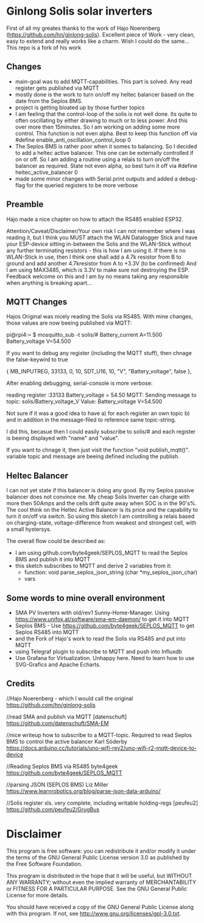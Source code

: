 # Ginlong Solis solar inverters

First of all my greates thanks to the work of Hajo Noerenberg (https://github.com/hn/ginlong-solis).
Excellent piece of Work - very clean, easy to extend and really works like a charm. Wish I could do the same...
This repo is a fork of his work

## Changes
- main-goal was to add MQTT-capabilities. This part is solved. Any read register gets published via MQTT
- mostly done is the work to turn on/off my heltec balancer based on the date from the Seplos BMS.
- project is getting bloated up by those further topics
- I am feeling that the control-loop of the solis is not well done. Its quite to often oscillating by either drawing to much or to less power. And this over more then 15minutes. So I am working on adding some more control. This function is not even alpha. Best to keep this function off via #define enable_anti_oscillation_control_loop 0
- The Seplos BMS is rather poor when it somes to balancing. So I decided to add a heltec active balancer. This one can be externally controlled if on or off. So I am adding a routine using a relais to turn on/off the balancer as required. State not even alpha, so best turn it off via #define heltec_active_balancer 0
- made some minor changes with Serial.print outputs and added a debug-flag for the queried registers to be more verbose

## Preamble
Hajo made a nice chapter on how to attach the RS485 enabled ESP32. 

Attention/Caveat/Disclaimer/Your own risk
I can not remember where I was reading it, but I think you MUST attach the WLAN Datalogger Stick and have your ESP-device sitting in-between the Solis and the WLAN-Stick without any further terminating resistors - this is how I am using it.
If there is no WLAN-Stick in use, then I think one shall add a 4.7k resistor from B to ground and add another 4.7kresistor from A to +3.3V (to be confirmed)
And I am using MAX3485, which is 3.3V to make sure not destroying the ESP. Feedback welcome on this and I am by no means taking any responsible when anything is breaking apart...

## MQTT Changes
Hajos Original was nicely reading the Solis via RS485. With mine changes, those values are now beeing published via MQTT:

pi@rpi4:~ $ mosquitto_sub -t  solis/#
Battery_current A=11.500
Battery_voltage V=54.500

If you want to debug any register (including the MQTT stuff), then chnage the false-keywird to true

  { MB_INPUTREG,  33133,  0,     10,      SDT_U16,   10,     "V",  "Battery_voltage", false },
  
  After enabling debugging, serial-console is more verbose:
  
reading register :33133 Battery_voltage = 54.50
MQTT: Sending message to topic: solis/Battery_voltage_V
Value: Battery_voltage V=54.500

Not sure if it was a good idea to have 
a) for each register an own topic
b) and in addition in the message-filed to reference same topic-string.

I did this, becasue then I could easily subscribe to solis/# and each register is beeing displayed with "name" and "value".

If you want to chnage it, then just visit the function "void publish_mqtt()". variable topic and message are beeing defined including the publish.

## Heltec Balancer
I can not yet state if this balancer is doing any good. By my Seplos passive balancer does not convince me. My cheap Solis Inverter can charge with more then 50Amps and the cells drift quite away when SOC is in the 90's%.
The cool think on the Heltec Active Balancer is its price and the capability to turn it on/off via switch.
So using this sketch I am controlling a relais based on charging-state, voltage-difference from weakest and strongest cell, with a small hystersys.

The overall flow could be described as:
- I am using github.com/byte4geek/SEPLOS_MQTT to read the Seplos BMS and publish it into MQTT
- this sketch subscribes to MQTT and derive 2 variables from it:
    - function: void parse_seplos_json_string (char *my_seplos_json_char)
    - vars




## Some words to mine overall environment
- SMA PV Inverters with old/rev1 Sunny-Home-Manager. Using  https://www.unifox.at/software/sma-em-daemon/ to get it into MQTT
- Seplos BMS - Use https://github.com/byte4geek/SEPLOS_MQTT to get Seplos RS485 into MQTT
- and the Fork of Hajo's work to read the Solis via RS485 and put into MQTT
- using Telegraf plugin to subscribe to MQTT and push into Influxdb
- Use Grafana for Virtualization. Unhappy here. Need to learn how to use SVG-Grafics and Apache Echarts.

## Credits

//Hajo Noerenberg - which I would call the original
https://github.com/hn/ginlong-solis

//read SMA and publish via MQTT
[datenschuft] https://github.com/datenschuft/SMA-EM 
 
//nice writeup how to subscribe to a MQTT-topic. Required to read Seplos BMS to control the active balancer
Karl Söderby https://docs.arduino.cc/tutorials/uno-wifi-rev2/uno-wifi-r2-mqtt-device-to-device

//Reading Seplos BMS via RS485
byte4geek https://github.com/byte4geek/SEPLOS_MQTT

//parsing JSON (SEPLOS BMS)
Liz Miller https://www.learnrobotics.org/blog/parse-json-data-arduino/

//Solis register xls. very complete, including writable holding-regs
[peufeu2] https://github.com/peufeu2/GrugBus

# Disclaimer
 This program is free software: you can redistribute it and/or modify
   it under the terms of the GNU General Public License version 3.0 as
   published by the Free Software Foundation.

   This program is distributed in the hope that it will be useful,
   but WITHOUT ANY WARRANTY; without even the implied warranty of
   MERCHANTABILITY or FITNESS FOR A PARTICULAR PURPOSE.  See the
   GNU General Public License for more details.

   You should have received a copy of the GNU General Public License along
   with this program. If not, see <http://www.gnu.org/licenses/gpl-3.0.txt>.
